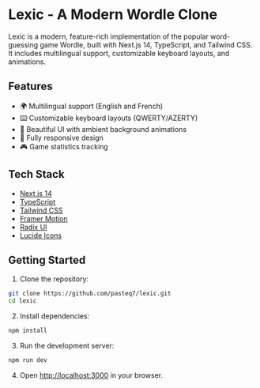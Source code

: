 # Lexic - A Modern Wordle Clone

Lexic is a modern, feature-rich implementation of the popular word-guessing game Wordle, built with Next.js 14, TypeScript, and Tailwind CSS. It includes multilingual support, customizable keyboard layouts, and animations.

## Features

- 🌍 Multilingual support (English and French)
- ⌨️ Customizable keyboard layouts (QWERTY/AZERTY)
- 🎨 Beautiful UI with ambient background animations
- 📱 Fully responsive design
- 🎮 Game statistics tracking

## Tech Stack

- [Next.js 14](https://nextjs.org/)
- [TypeScript](https://www.typescriptlang.org/)
- [Tailwind CSS](https://tailwindcss.com/)
- [Framer Motion](https://www.framer.com/motion/)
- [Radix UI](https://www.radix-ui.com/)
- [Lucide Icons](https://lucide.dev/)

## Getting Started

1. Clone the repository:
```bash
git clone https://github.com/pasteq7/lexic.git
cd lexic
```

2. Install dependencies:
```bash
npm install
```

3. Run the development server:
```bash
npm run dev
```

4. Open [http://localhost:3000](http://localhost:3000) in your browser.


